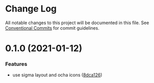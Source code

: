 # Change Log

All notable changes to this project will be documented in this file.
See [Conventional Commits](https://conventionalcommits.org) for commit guidelines.

# 0.1.0 (2021-01-12)


### Features

* use sigma layout and ocha icons ([8dca126](https://github.com/platyplus/platydev/commit/8dca1269f7c74662cdea6f67dd0923de9d8898d9))
